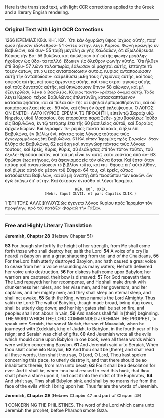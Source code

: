Here is the translated text, with light OCR corrections applied to the Greek and a literary English rendering.

***

### Original Text with Light OCR Corrections

1266                                 ΙΕΡΕΜΙΑΣ ΚΕΦ. ΚΗ΄. ΚΘ΄.
      Ὅτι ἐὰν ὀχυρώσῃ ὕψος ἰσχύος αὐτῆς, παρ’ ἐμοῦ ἥξουσιν ἐξολεθρεύ-
54 οντες αὐτήν, λέγει Κύριος. Φωνὴ κραυγῆς ἐν Βαβυλῶνι, καὶ συν-
55 τριβὴ μεγάλη ἐκ γῆς Χαλδαίων, ὅτι ἐξωλόθρευσε Κύριος τὴν Βα-
56 βυλῶνα, καὶ ἀπώλεσεν ἀπ’ αὐτῆς φωνὴν μεγάλην ἠχοῦσαν ὡς ὕδα-
      τα πολλά· ἔδωκεν εἰς ὄλεθρον φωνὴν αὐτῆς. Ὅτι ἦλθεν ἐπὶ Βαβυ-
57 λῶνα ταλαιπωρία, ἐάλωσαν οἱ μαχηταὶ αὐτῆς, ἐπτόηται τὸ τόξον
      αὐτῶν, ὅτι ὁ Θεὸς ἀνταποδίδωσιν αὐτοῖς. Κύριος ἀνταποδίδωσιν
      αὐτῇ τὴν ἀνταπόδοσιν· καὶ μεθύσει μέθῃ τοὺς ἡγεμόνας αὐτῆς,
      καὶ τοὺς σοφοὺς αὐτῆς, καὶ τοὺς ἄρχοντας αὐτῆς, καὶ τοὺς στρα-
      τηγοὺς αὐτῆς, καὶ τοὺς δυνατοὺς αὐτῆς, καὶ ὑπνώσουσιν ὕπνον
58 αἰώνιον, καὶ μὴ ἐξεγερθῶσι, λέγει ὁ βασιλεύς, Κύριος παντο-
      κράτωρ ὄνομα αὐτῷ. Τάδε λέγει Κύριος· τεῖχος Βαβυλῶνος
      ἐπλατύνθη, κατασκαπτόμενον κατασκαφήσεται, καὶ αἱ πύλαι αὐ-
      τῆς αἱ ὑψηλαὶ ἐμπυρισθήσονται, καὶ οὐ κοπιάσουσι λαοὶ εἰς κε-
59 νόν, καὶ ἔθνη ἐν ἀρχῇ ἐκλείψουσιν. Ο ΛΟΓΟΣ ΟΝ ΕΝΕΤΕΙ-
      ΛΑΤΟ ΚΥΡΙΟΣ ΙΕΡΕΜΙΑ ΤΩ ΠΡΟΦΗΤΗ, εἰπεῖν τῷ Σαραίᾳ
      υἱῷ Νηρείου, υἱοῦ Μασσαίου, ὅτε ἐπορεύετο παρὰ Σεδε-
      χίου βασιλέως Ἰούδα εἰς Βαβυλῶνα, ἐν τῷ τετάρτῳ ἔτει τῆς
60 βασιλείας αὐτοῦ, καὶ Σαραίας ἄρχων δώρων. Καὶ ἔγραφεν Ἱε-
      ρεμίας πάντα τὰ κακά, ἃ ἥξει ἐπὶ Βαβυλῶνα, ἐν βιβλίῳ ἑνί,
      πάντας τοὺς λόγους τούτους τοὺς ἐγγεγραμμένους ἐπὶ Βαβυλῶνα.
61 Καὶ εἶπεν Ἱερεμίας πρὸς Σαραίαν· ὅταν ἔλθῃς εἰς Βαβυλῶνα,
62 καὶ ἔσῃ καὶ ἀναγνώσῃ πάντας τοὺς λόγους τούτους, καὶ ἐρεῖς,
      Κύριε, Κύριε, σὺ ἐλάλησας ἐπὶ τὸν τόπον τοῦτον, τοῦ ἐξολε-
      θρεῦσαι αὐτὸν, καὶ τοῦ μὴ εἶναι ἐν αὐτῷ κατοικοῦντας ἀπὸ ἀν-
63 θρώπου ἕως κτήνους, ὅτι ἀφανισμὸς εἰς τὸν αἰῶνα ἔσται. Καὶ
      ἔσται ὅταν παύσῃ τοῦ ἀναγινώσκειν τὸ βιβλίον τοῦτο, καὶ ἐπι-
      θήσεις ἐπ’ αὐτὸ λίθον, καὶ ῥίψεις αὐτὸ εἰς μέσον τοῦ Εὐφρά-
64 του, καὶ ἐρεῖς, οὕτως καταδύσεται Βαβυλὼν, καὶ οὐ μὴ ἀναστῇ
      ἀπὸ προσώπου τῶν κακῶν. ὧν ἐγὼ ἐπάγω ἐπ’ αὐτήν. Καὶ ἔστησαν
      ἐνταῦθα οἱ λόγοι Ἱερεμίου.

                                    ΚΕΦ. ΚΘ΄. ΧΧΙΧ.
                      (Hebr. Caput XLVII. et pars Capitis XLIX.)
1 ἘΠΙ ΤΟΥΣ ΑΛΛΟΦΥΛΟΥΣ ὡς ἐγένετο λόγος Κυρίου πρὸς
      Ἱερεμίαν τὸν προφήτην, πρὸ τοῦ πατάξαι Φαραὼ τὴν Γάζαν.

---

### Free and Highly Literary Translation

**Jeremiah, Chapter 28**
(Hebrew Chapter 51)

**53** For though she fortify the height of her strength, from Me shall come forth those who shall destroy her, saith the Lord.
**54** A voice of a cry [is heard] in Babylon, and a great shattering from the land of the Chaldeans,
**55** For the Lord hath utterly destroyed Babylon, and hath caused a great voice to cease from her, a voice resounding as many waters; He hath delivered her voice unto destruction.
**56** For distress hath come upon Babylon; her warriors are captured, their bow is dismayed;
**57** For God repayeth them. The Lord repayeth her her recompense, and He shall make drunk with drunkenness her rulers, and her wise men, and her governors, and her captains, and her mighty men; and they shall sleep an eternal sleep, and shall not awake,
**58** Saith the King, whose name is the Lord Almighty. Thus saith the Lord: The wall of Babylon, though made broad, being dug down, shall be utterly dug down; and her high gates shall be set on fire, and peoples shall not labour in vain,
**59** And nations shall fail in [their] beginning. THE WORD WHICH THE LORD COMMANDED JEREMIAH THE PROPHET, to speak unto Seraiah, the son of Neriah, the son of Maaseiah, when he journeyed with Zedekiah, king of Judah, to Babylon, in the fourth year of his reign; and Seraiah was chief of gifts.
**60** And Jeremiah wrote all the evils which should come upon Babylon in one book, even all these words which were written concerning Babylon.
**61** And Jeremiah said unto Seraiah, When thou shalt come into Babylon,
**62** And thou shalt be [there], and shalt read all these words, then shalt thou say, O Lord, O Lord, Thou hast spoken concerning this place, to utterly destroy it, and that there should be no inhabitants therein, from man unto beast;
**63** For it shall be a desolation for ever. And it shall be, when thou hast ceased to read this book, that thou shalt place a stone upon it, and cast it into the midst of the Euphrates,
**64** And shalt say, Thus shall Babylon sink, and shall by no means rise from the face of the evils which I bring upon her. Thus far are the words of Jeremiah.

**Jeremiah, Chapter 29**
(Hebrew Chapter 47 and part of Chapter 49)

**1** CONCERNING THE PHILISTINES. The word of the Lord which came unto Jeremiah the prophet, before Pharaoh smote Gaza.